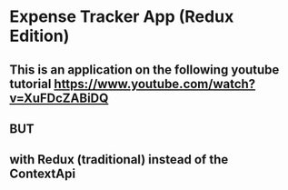 # Expense Tracker App (Redux Edition)

## This is an application on the following youtube tutorial https://www.youtube.com/watch?v=XuFDcZABiDQ

## BUT

## with Redux (traditional) instead of the ContextApi
